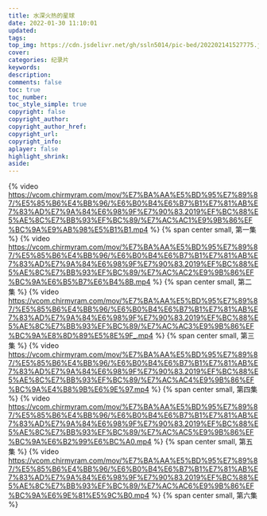 ```yaml
---
title: 水深火热的星球
date: 2022-01-30 11:10:01
updated:
tags: 
top_img: https://cdn.jsdelivr.net/gh/ssln5014/pic-bed/202202141527775.jpg
cover: 
categories: 纪录片
keywords:
description:
comments: false
toc: true
toc_number:
toc_style_simple: true
copyright: false
copyright_author:
copyright_author_href:
copyright_url:
copyright_info:
aplayer: false
highlight_shrink:
aside:
---
```

{% video https://vcom.chirmyram.com/mov/%E7%BA%AA%E5%BD%95%E7%89%87/%E5%85%B6%E4%BB%96/%E6%B0%B4%E6%B7%B1%E7%81%AB%E7%83%AD%E7%9A%84%E6%98%9F%E7%90%83.2019%EF%BC%88%E5%AE%8C%E7%BB%93%EF%BC%89/%E7%AC%AC1%E9%9B%86%EF%BC%9A%E9%AB%98%E5%B1%B1.mp4 %}
{% span center small, 第一集 %}
{% video https://vcom.chirmyram.com/mov/%E7%BA%AA%E5%BD%95%E7%89%87/%E5%85%B6%E4%BB%96/%E6%B0%B4%E6%B7%B1%E7%81%AB%E7%83%AD%E7%9A%84%E6%98%9F%E7%90%83.2019%EF%BC%88%E5%AE%8C%E7%BB%93%EF%BC%89/%E7%AC%AC2%E9%9B%86%EF%BC%9A%E6%B5%B7%E6%B4%8B.mp4 %}
{% span center small, 第二集 %}
{% video https://vcom.chirmyram.com/mov/%E7%BA%AA%E5%BD%95%E7%89%87/%E5%85%B6%E4%BB%96/%E6%B0%B4%E6%B7%B1%E7%81%AB%E7%83%AD%E7%9A%84%E6%98%9F%E7%90%83.2019%EF%BC%88%E5%AE%8C%E7%BB%93%EF%BC%89/%E7%AC%AC3%E9%9B%86%EF%BC%9A%E8%8D%89%E5%8E%9F_.mp4 %}
{% span center small, 第三集 %}
{% video https://vcom.chirmyram.com/mov/%E7%BA%AA%E5%BD%95%E7%89%87/%E5%85%B6%E4%BB%96/%E6%B0%B4%E6%B7%B1%E7%81%AB%E7%83%AD%E7%9A%84%E6%98%9F%E7%90%83.2019%EF%BC%88%E5%AE%8C%E7%BB%93%EF%BC%89/%E7%AC%AC4%E9%9B%86%EF%BC%9A%E4%B8%9B%E6%9E%97.mp4 %}
{% span center small, 第四集 %}
{% video https://vcom.chirmyram.com/mov/%E7%BA%AA%E5%BD%95%E7%89%87/%E5%85%B6%E4%BB%96/%E6%B0%B4%E6%B7%B1%E7%81%AB%E7%83%AD%E7%9A%84%E6%98%9F%E7%90%83.2019%EF%BC%88%E5%AE%8C%E7%BB%93%EF%BC%89/%E7%AC%AC5%E9%9B%86%EF%BC%9A%E6%B2%99%E6%BC%A0.mp4 %}
{% span center small, 第五集 %}
{% video https://vcom.chirmyram.com/mov/%E7%BA%AA%E5%BD%95%E7%89%87/%E5%85%B6%E4%BB%96/%E6%B0%B4%E6%B7%B1%E7%81%AB%E7%83%AD%E7%9A%84%E6%98%9F%E7%90%83.2019%EF%BC%88%E5%AE%8C%E7%BB%93%EF%BC%89/%E7%AC%AC6%E9%9B%86%EF%BC%9A%E6%9E%81%E5%9C%B0.mp4 %}
{% span center small, 第六集 %}
